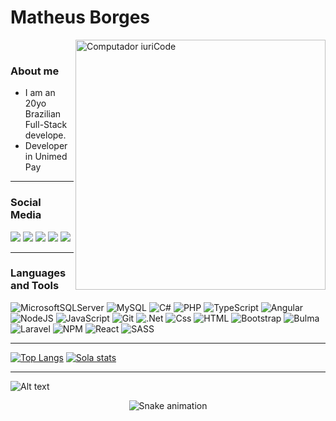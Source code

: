 <h1>Matheus Borges</h1>

<img src="https://raw.githubusercontent.com/MicaelliMedeiros/micaellimedeiros/master/image/computer-illustration.png" min-width="400px" max-width="400px" width="400px" align="right" alt="Computador iuriCode">

</br>

### About me

- I am an 20yo Brazilian Full-Stack develope.
- Developer in Unimed Pay

---
### Social Media

<p align="left">
  <a href="https://github.com/Matheus-Borges-Never" alt="Github">
  <img src = "https://img.shields.io/badge/github-black.svg?&style=for-the-badge&logo=github&logoColor=white"></a>
  <a href="https://www.linkedin.com/in/matheus-borges-paulino-31a4861a5/" alt="Linkedin">
  <img src="https://img.shields.io/badge/linkedin-%230077B5.svg?&style=for-the-badge&logo=linkedin&logoColor=white" /></a>
  <a href="https://mail.google.com/mail/u/0/?fs=1&to=matheusborgespaulino@gmail.com&tf=cm" alt="Gmail">
  <img src="https://img.shields.io/badge/Gmail-D14836?style=for-the-badge&logo=gmail&logoColor=white&link=https://mail.google.com/mail/u/0/?fs=1&to=matheusborgespaulino@gmail.com&tf=cm" /></a>
  <a href="https://twitter.com/MatheusBorgesP8" alt="Facebook">
  <img src="https://img.shields.io/badge/Twitter-%231DA1F2.svg?style=for-the-badge&logo=Twitter&logoColor=white&link=https://twitter.com/MatheusBorgesP8"/></a>
  <a href="https://www.instagram.com/matheus_borges92/" alt="Instagram">
  <img src = "https://img.shields.io/badge/instagram-%23E4405F.svg?&style=for-the-badge&logo=instagram&logoColor=white"></a>
</p>


---
### Languages and Tools
<p align="left">
  
  ![MicrosoftSQLServer](https://img.shields.io/badge/Microsoft%20SQL%20Sever-CC2927?style=for-the-badge&logo=microsoft%20sql%20server&logoColor=white)
  ![MySQL](https://img.shields.io/badge/mysql-%2300f.svg?style=for-the-badge&logo=mysql&logoColor=white)
  ![C#](https://img.shields.io/badge/c%23-%23239120.svg?style=for-the-badge&logo=c-sharp&logoColor=white)
  ![PHP](https://img.shields.io/badge/php-%23777BB4.svg?style=for-the-badge&logo=php&logoColor=white)
  ![TypeScript](https://img.shields.io/badge/typescript-%23007ACC.svg?style=for-the-badge&logo=typescript&logoColor=white)
  <img alt="Angular" src="https://img.shields.io/badge/Angular-dd0031?logo=angular&logoColor=white&style=for-the-badge"/>
  <img alt="NodeJS" src="https://img.shields.io/badge/node.js%20-%2343853D.svg?&style=for-the-badge&logo=node.js&logoColor=white"/>
  <img alt="JavaScript" src="https://img.shields.io/badge/JavaScript-F7DF1E?logo=javascript&logoColor=white&style=for-the-badge" />
  <img alt="Git" src="https://img.shields.io/badge/Git-000?logo=Git&logoColor=white&style=for-the-badge" />
  ![.Net](https://img.shields.io/badge/.NET-5C2D91?style=for-the-badge&logo=.net&logoColor=white)
  <img alt="Css" src="https://img.shields.io/badge/CSS-1572B6?logo=css3&logoColor=white&style=for-the-badge" />
  <img alt="HTML" src="https://img.shields.io/badge/HTML-E34F26?logo=html5&logoColor=white&style=for-the-badge" />
  ![Bootstrap](https://img.shields.io/badge/bootstrap-%23563D7C.svg?style=for-the-badge&logo=bootstrap&logoColor=white)
  ![Bulma](https://img.shields.io/badge/bulma-00D0B1?style=for-the-badge&logo=bulma&logoColor=white)
  ![Laravel](https://img.shields.io/badge/laravel-%23FF2D20.svg?style=for-the-badge&logo=laravel&logoColor=white)
  ![NPM](https://img.shields.io/badge/NPM-%23000000.svg?style=for-the-badge&logo=npm&logoColor=white)
  ![React](https://img.shields.io/badge/react-%2320232a.svg?style=for-the-badge&logo=react&logoColor=%2361DAFB)
  ![SASS](https://img.shields.io/badge/SASS-hotpink.svg?style=for-the-badge&logo=SASS&logoColor=white)
  
</p>

---

[![Top Langs](https://github-readme-stats.vercel.app/api/top-langs/?username=Matheus-Borges-Never&theme=chartreuse-dark)](https://github.com/anuraghazra/github-readme-stats)
[![Sola stats](https://github-readme-stats.vercel.app/api?username=Matheus-Borges-Never&show_icons=true&theme=chartreuse-dark&include_all_commits=true&count_private=true)](https://github.com/anuraghazra/github-readme-stats)

---
![Alt text](./assets/gif.gif)
 
<div align="center">
  
  ![Snake animation](https://github.com/Matheus-Borges-Never/Matheus-Borges-Never/blob/output/github-contribution-grid-snake.svg)
  
</div>
